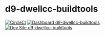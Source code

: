 # d9-dwellcc-buildtools

[![CircleCI](https://circleci.com/gh/Cooksey3/d9-dwellcc-buildtools.svg?style=shield)](https://circleci.com/gh/Cooksey3/d9-dwellcc-buildtools)
[![Dashboard d9-dwellcc-buildtools](https://img.shields.io/badge/dashboard-d9_dwellcc_buildtools-yellow.svg)](https://dashboard.pantheon.io/sites/a2b3b38b-5d79-4684-8220-3733892823e3#dev/code)
[![Dev Site d9-dwellcc-buildtools](https://img.shields.io/badge/site-d9_dwellcc_buildtools-blue.svg)](http://dev-d9-dwellcc-buildtools.pantheonsite.io/)